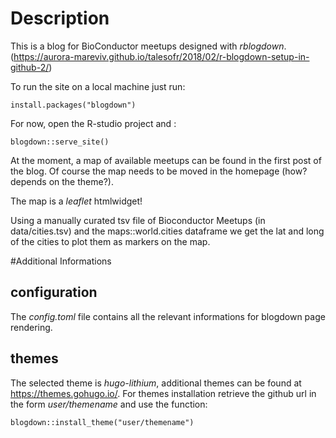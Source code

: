 # Description
This is a blog for BioConductor meetups designed with *rblogdown*.
(https://aurora-mareviv.github.io/talesofr/2018/02/r-blogdown-setup-in-github-2/)

To run the site on a local machine just run:

```
install.packages("blogdown")
```

For now, open the R-studio project and :
```
blogdown::serve_site()
```

At the moment, a map of available meetups can be found in the first post of the blog.
Of course the map needs to be moved in the homepage (how? depends on the theme?).

The map is a *leaflet* htmlwidget! 

Using a manually curated tsv file of Bioconductor Meetups (in data/cities.tsv) 
and the maps::world.cities dataframe we get the lat and long of the cities to 
plot them as markers on the map.

#Additional Informations
## configuration
The *config.toml* file contains all the relevant informations for blogdown page rendering.

## themes
The selected theme is *hugo-lithium*, additional themes can be found at https://themes.gohugo.io/. 
For themes installation retrieve the github url in the form *user/themename* and use the function:
```
blogdown::install_theme("user/themename")
```

## 